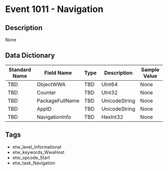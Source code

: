 # Event 1011 - Navigation

## Description
None

## Data Dictionary
|Standard Name|Field Name|Type|Description|Sample Value|
|---|---|---|---|---|
|TBD|ObjectWWA|TBD|UInt64|None|None|
|TBD|Counter|TBD|UInt32|None|None|
|TBD|PackageFullName|TBD|UnicodeString|None|None|
|TBD|AppID|TBD|UnicodeString|None|None|
|TBD|NavigationInfo|TBD|HexInt32|None|None|

## Tags
* etw_level_Informational
* etw_keywords_WwaHost
* etw_opcode_Start
* etw_task_Navigation